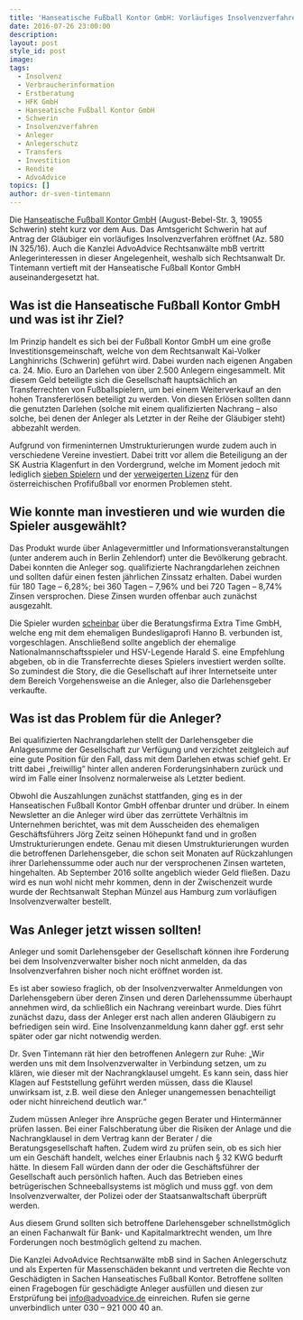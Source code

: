 ```yaml
---
title: 'Hanseatische Fußball Kontor GmbH: Vorläufiges Insolvenzverfahren eröffnet'
date: 2016-07-26 23:00:00
description:
layout: post
style_id: post
image:
tags:
  - Insolvenz
  - Verbraucherinformation
  - Erstberatung
  - HFK GmbH
  - Hanseatische Fußball Kontor GmbH
  - Schwerin
  - Insolvenzverfahren
  - Anleger
  - Anlegerschutz
  - Transfers
  - Investition
  - Rendite
  - AdvoAdvice
topics: []
author: dr-sven-tintemann
---
```

Die [Hanseatische Fußball Kontor GmbH](http://www.fussballkontor.de "Link: http://www.fussballkontor.de") (August-Bebel-Str. 3, 19055 Schwerin) steht kurz vor dem Aus. Das Amtsgericht Schwerin hat auf Antrag der Gläubiger ein vorläufiges Insolvenzverfahren eröffnet (Az. 580 IN 325/16). Auch die Kanzlei AdvoAdvice Rechtsanwälte mbB vertritt Anlegerinteressen in dieser Angelegenheit, weshalb sich Rechtsanwalt Dr. Tintemann vertieft mit der Hanseatische Fußball Kontor GmbH auseinandergesetzt hat.

## **Was ist die Hanseatische Fußball Kontor GmbH und was ist ihr Ziel?**

Im Prinzip handelt es sich bei der Fußball Kontor GmbH um eine große Investitionsgemeinschaft, welche von dem Rechtsanwalt Kai-Volker Langhinrichs (Schwerin) geführt wird. Dabei wurden nach eigenen Angaben ca. 24. Mio. Euro an Darlehen von über 2.500 Anlegern eingesammelt. Mit diesem Geld beteiligte sich die Gesellschaft hauptsächlich an Transferrechten von Fußballspielern, um bei einem Weiterverkauf an den hohen Transfererlösen beteiligt zu werden. Von diesen Erlösen sollten dann die genutzten Darlehen (solche mit einem qualifizierten Nachrang – also solche, bei denen der Anleger als Letzter in der Reihe der Gläubiger steht) &nbsp;abbezahlt werden.

Aufgrund von firmeninternen Umstrukturierungen wurde zudem auch in verschiedene Vereine investiert. Dabei tritt vor allem die Beteiligung an der SK Austria Klagenfurt in den Vordergrund, welche im Moment jedoch mit lediglich [sieben Spielern](http://www.transfermarkt.de/sk-austria-klagenfurt/kader/verein/28760/saison_id/2016) und der [verweigerten Lizenz](http://www.fussballkontor.de/news/lizenz-verweigert.html) für den österreichischen Profifußball vor enormen Problemen steht.

## **Wie konnte man investieren und wie wurden die Spieler ausgewählt?**

Das Produkt wurde über Anlagevermittler und Informationsveranstaltungen (unter anderem auch in Berlin Zehlendorf) unter die Bevölkerung gebracht. Dabei konnten die Anleger sog. qualifizierte Nachrangdarlehen zeichnen und sollten dafür einen festen jährlichen Zinssatz erhalten. Dabei wurden für 180 Tage – 6,28%; bei 360 Tagen – 7,96% und bei 720 Tagen – 8,74% Zinsen versprochen. Diese Zinsen wurden offenbar auch zunächst ausgezahlt.

Die Spieler wurden [scheinbar](http://www.wallstreet-online.de/nachricht/3067985-fonds-check-hanseatische-fussball-kontor-ftr-fussball-1) über die Beratungsfirma Extra Time GmbH, welche eng mit dem ehemaligen Bundesligaprofi Hanno B. verbunden ist, vorgeschlagen. Anschließend sollte angeblich der ehemalige Nationalmannschaftsspieler und HSV-Legende Harald S. eine Empfehlung abgeben, ob in die Transferrechte dieses Spielers investiert werden sollte. So zumindest die Story, die die Gesellschaft auf ihrer Internetseite unter dem Bereich Vorgehensweise an die Anleger, also die Darlehensgeber verkaufte.

## **Was ist das Problem für die Anleger?**

Bei qualifizierten Nachrangdarlehen stellt der Darlehensgeber die Anlagesumme der Gesellschaft zur Verfügung und verzichtet zeitgleich auf eine gute Position für den Fall, dass mit dem Darlehen etwas schief geht. Er tritt dabei „freiwillig“ hinter allen anderen Forderungsinhabern zurück und wird im Falle einer Insolvenz normalerweise als Letzter bedient.

Obwohl die Auszahlungen zunächst stattfanden, ging es in der Hanseatischen Fußball Kontor GmbH offenbar drunter und drüber. In einem Newsletter an die Anleger wird über das zerrüttete Verhältnis im Unternehmen berichtet, was mit dem Ausscheiden des ehemaligen Geschäftsführers Jörg Zeitz seinen Höhepunkt fand und in großen Umstrukturierungen endete. Genau mit diesen Umstrukturierungen wurden die betroffenen Darlehensgeber, die schon seit Monaten auf Rückzahlungen ihrer Darlehenssumme oder auch nur der versprochenen Zinsen warteten, hingehalten. Ab September 2016 sollte angeblich wieder Geld fließen. Dazu wird es nun wohl nicht mehr kommen, denn in der Zwischenzeit wurde wurde der Rechtsanwalt Stephan Münzel aus Hamburg zum vorläufigen Insolvenzverwalter bestellt.

## **Was Anleger jetzt wissen sollten!**

Anleger und somit Darlehensgeber der Gesellschaft können ihre Forderung bei dem Insolvenzverwalter bisher noch nicht anmelden, da das Insolvenzverfahren bisher noch nicht eröffnet worden ist.

Es ist aber sowieso fraglich, ob der Insolvenzverwalter Anmeldungen von Darlehensgebern über deren Zinsen und deren Darlehenssumme überhaupt annehmen wird, da schließlich ein Nachrang vereinbart wurde. Dies führt zunächst dazu, dass der Anleger erst nach allen anderen Gläubigern zu befriedigen sein wird. Eine Insolvenzanmeldung kann daher ggf. erst sehr später oder gar nicht notwendig werden.

Dr. Sven Tintemann rät hier den betroffenen Anlegern zur Ruhe: „Wir werden uns mit dem Insolvenzverwalter in Verbindung setzen, um zu klären, wie dieser mit der Nachrangklausel umgeht. Es kann sein, dass hier Klagen auf Feststellung geführt werden müssen, dass die Klausel unwirksam ist, z.B. weil diese den Anleger unangemessen benachteiligt oder nicht hinreichend deutlich war.“

Zudem müssen Anleger ihre Ansprüche gegen Berater und Hintermänner prüfen lassen. Bei einer Falschberatung über die Risiken der Anlage und die Nachrangklausel in dem Vertrag kann der Berater / die Beratungsgesellschaft haften. Zudem wird zu prüfen sein, ob es sich hier um ein Geschäft handelt, welches einer Erlaubnis nach § 32 KWG bedurft hätte. In diesem Fall würden dann der oder die Geschäftsführer der Gesellschaft auch persönlich haften. Auch das Betrieben eines betrügerischen Schneeballsystems ist möglich und muss ggf. von dem Insolvenzverwalter, der Polizei oder der Staatsanwaltschaft überprüft werden.

Aus diesem Grund sollten sich betroffene Darlehensgeber schnellstmöglich an einen Fachanwalt für Bank- und Kapitalmarktrecht wenden, um Ihre Forderungen noch bestmöglich geltend zu machen.

Die Kanzlei AdvoAdvice Rechtsanwälte mbB sind in Sachen Anlegerschutz und als Experten für Massenschäden bekannt und vertreten die Rechte von Geschädigten in Sachen Hanseatisches Fußball Kontor. Betroffene sollten einen Fragebogen für geschädigte Anleger ausfüllen und diesen zur Erstprüfung bei [info@advoadvice.de](mailto:info@advoadvice.de) einreichen. Rufen sie gerne unverbindlich unter 030 – 921 000 40 an.